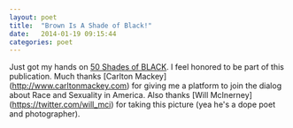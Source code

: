```yaml
---
layout: poet
title:  "Brown Is A Shade of Black!"
date:   2014-01-19 09:15:44
categories: poet
---
```


<!-- ![50 Shades of Black image](/images/50_shades.jpg) -->
<!-- <img src="/images/50_shades.jpg" alt="50 Shades of Black image" width=500/> -->

Just got my hands on [50 Shades of BLACK](http://www.50shadesofblack.com/ "50 Shades website"). I feel honored to be part of this publication. Much thanks [Carlton Mackey] (http://www.carltonmackey.com) for giving me a platform to join the dialog about Race and Sexuality in America. Also thanks [Will McInerney] (https://twitter.com/will_mci) for taking this picture (yea he's a dope poet and photographer).